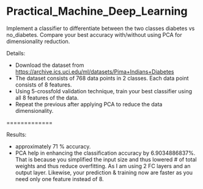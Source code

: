 # Practical_Machine_Deep_Learning

Implement a classifier to differentiate between the two classes diabetes vs
no_diabetes. Compare your best accuracy with/without using PCA for
dimensionality reduction.


Details:


 * Download the dataset from
https://archive.ics.uci.edu/ml/datasets/Pima+Indians+Diabetes
* The dataset consists of 768 data points in 2 classes. Each data point
consists of 8 features.
* Using 5-crossfold validation technique, train your best classifier using
all 8 features of the data.
* Repeat the previous after applying PCA to reduce the data dimensionality.

=============

Results:


* approximately 71 % accuracy. 
* PCA help in enhancing the classification accuracy by 6.9034886837%. That is because you simplified the input size and thus lowered # of total weights and thus reduce overfitting. As I am using 2 FC layers and an output layer. Likewise, your prediction & training now are faster as you need only one feature instead of 8.

